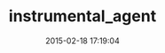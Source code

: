 ---
layout: post
title:  "instrumental_agent"
repo:   "fastestforward/instrumental_agent"
date:   2015-02-18 17:19:04
gemurl: http://github.com/fastestforward/instrumental_agent
---